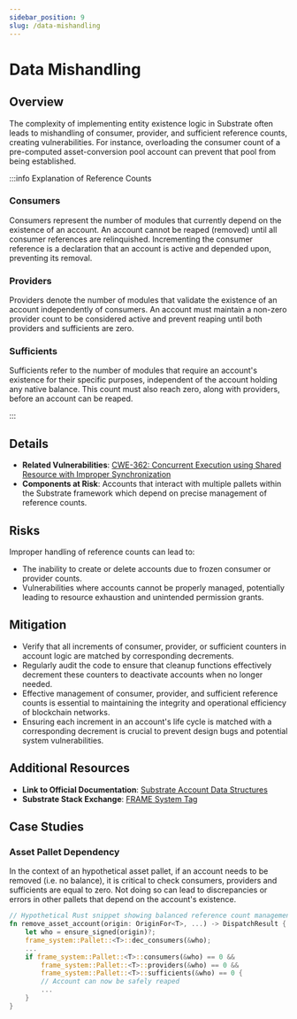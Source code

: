 ```yaml
---
sidebar_position: 9
slug: /data-mishandling
---
```


# Data Mishandling

## Overview

The complexity of implementing entity existence logic in Substrate often leads to mishandling of consumer, provider, and sufficient reference counts, creating vulnerabilities. For instance, overloading the consumer count of a pre-computed asset-conversion pool account can prevent that pool from being established.

:::info Explanation of Reference Counts

### Consumers

Consumers represent the number of modules that currently depend on the existence of an account. An account cannot be reaped (removed) until all consumer references are relinquished. Incrementing the consumer reference is a declaration that an account is active and depended upon, preventing its removal.

### Providers

Providers denote the number of modules that validate the existence of an account independently of consumers. An account must maintain a non-zero provider count to be considered active and prevent reaping until both providers and sufficients are zero.

### Sufficients

Sufficients refer to the number of modules that require an account's existence for their specific purposes, independent of the account holding any native balance. This count must also reach zero, along with providers, before an account can be reaped.

:::

## Details

- **Related Vulnerabilities**: [CWE-362: Concurrent Execution using Shared Resource with Improper Synchronization](https://cwe.mitre.org/data/definitions/362.html)
- **Components at Risk**: Accounts that interact with multiple pallets within the Substrate framework which depend on precise management of reference counts.

## Risks

Improper handling of reference counts can lead to:

- The inability to create or delete accounts due to frozen consumer or provider counts.
- Vulnerabilities where accounts cannot be properly managed, potentially leading to resource exhaustion and unintended permission grants.

## Mitigation

- Verify that all increments of consumer, provider, or sufficient counters in account logic are matched by corresponding decrements.
- Regularly audit the code to ensure that cleanup functions effectively decrement these counters to deactivate accounts when no longer needed.
- Effective management of consumer, provider, and sufficient reference counts is essential to maintaining the integrity and operational efficiency of blockchain networks.
- Ensuring each increment in an account's life cycle is matched with a corresponding decrement is crucial to prevent design bugs and potential system vulnerabilities.

## Additional Resources

- **Link to Official Documentation**: [Substrate Account Data Structures](https://docs.substrate.io/reference/account-data-structures/)
- **Substrate Stack Exchange**: [FRAME System Tag](https://substrate.stackexchange.com/questions/tagged/frame-system)

## Case Studies

### Asset Pallet Dependency

In the context of an hypothetical asset pallet, if an account needs to be removed (i.e. no balance), it is critical to check consumers, providers and sufficients are equal to zero. Not doing so can lead to discrepancies or errors in other pallets that depend on the account's existence.

```rust
// Hypothetical Rust snippet showing balanced reference count management
fn remove_asset_account(origin: OriginFor<T>, ...) -> DispatchResult {
    let who = ensure_signed(origin)?;
    frame_system::Pallet::<T>::dec_consumers(&who);
    ...
    if frame_system::Pallet::<T>::consumers(&who) == 0 && 
        frame_system::Pallet::<T>::providers(&who) == 0 && 
        frame_system::Pallet::<T>::sufficients(&who) == 0 {
        // Account can now be safely reaped
        ...
    }
}
```
